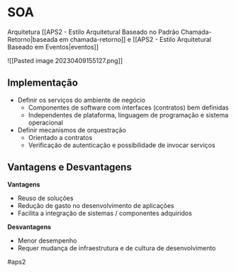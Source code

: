 
# SOA

Arquitetura [[APS2 - Estilo Arquitetural Baseado no Padrão Chamada-Retorno|baseada em chamada-retorno]] e [[APS2 - Estilo Arquitetural Baseado em Eventos|eventos]]

![[Pasted image 20230409155127.png]]

## Implementação

- Definir os serviços do ambiente de negócio
	- Componentes de software com interfaces (contratos) bem definidas
	- Independentes de plataforma, linguagem de programação e sistema operacional
- Definir mecanismos de orquestração
	- Orientado a contratos
	- Verificação de autenticação e possibilidade de invocar serviços

## Vantagens e Desvantagens

**Vantagens**

- Reuso de soluções
- Redução de gasto no desenvolvimento de aplicações
- Facilita a integração de sistemas / componentes adquiridos

**Desvantagens**

- Menor desempenho
- Requer mudança de infraestrutura e de cultura de desenvolvimento

#aps2

